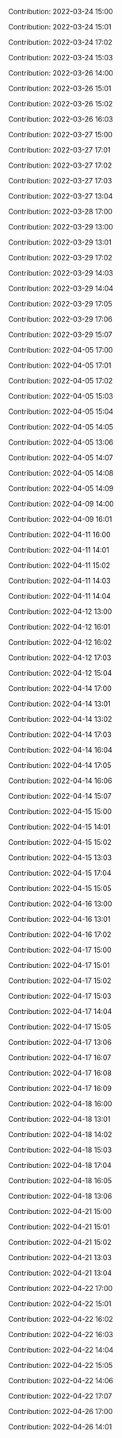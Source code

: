 Contribution: 2022-03-24 15:00

Contribution: 2022-03-24 15:01

Contribution: 2022-03-24 17:02

Contribution: 2022-03-24 15:03

Contribution: 2022-03-26 14:00

Contribution: 2022-03-26 15:01

Contribution: 2022-03-26 15:02

Contribution: 2022-03-26 16:03

Contribution: 2022-03-27 15:00

Contribution: 2022-03-27 17:01

Contribution: 2022-03-27 17:02

Contribution: 2022-03-27 17:03

Contribution: 2022-03-27 13:04

Contribution: 2022-03-28 17:00

Contribution: 2022-03-29 13:00

Contribution: 2022-03-29 13:01

Contribution: 2022-03-29 17:02

Contribution: 2022-03-29 14:03

Contribution: 2022-03-29 14:04

Contribution: 2022-03-29 17:05

Contribution: 2022-03-29 17:06

Contribution: 2022-03-29 15:07

Contribution: 2022-04-05 17:00

Contribution: 2022-04-05 17:01

Contribution: 2022-04-05 17:02

Contribution: 2022-04-05 15:03

Contribution: 2022-04-05 15:04

Contribution: 2022-04-05 14:05

Contribution: 2022-04-05 13:06

Contribution: 2022-04-05 14:07

Contribution: 2022-04-05 14:08

Contribution: 2022-04-05 14:09

Contribution: 2022-04-09 14:00

Contribution: 2022-04-09 16:01

Contribution: 2022-04-11 16:00

Contribution: 2022-04-11 14:01

Contribution: 2022-04-11 15:02

Contribution: 2022-04-11 14:03

Contribution: 2022-04-11 14:04

Contribution: 2022-04-12 13:00

Contribution: 2022-04-12 16:01

Contribution: 2022-04-12 16:02

Contribution: 2022-04-12 17:03

Contribution: 2022-04-12 15:04

Contribution: 2022-04-14 17:00

Contribution: 2022-04-14 13:01

Contribution: 2022-04-14 13:02

Contribution: 2022-04-14 17:03

Contribution: 2022-04-14 16:04

Contribution: 2022-04-14 17:05

Contribution: 2022-04-14 16:06

Contribution: 2022-04-14 15:07

Contribution: 2022-04-15 15:00

Contribution: 2022-04-15 14:01

Contribution: 2022-04-15 15:02

Contribution: 2022-04-15 13:03

Contribution: 2022-04-15 17:04

Contribution: 2022-04-15 15:05

Contribution: 2022-04-16 13:00

Contribution: 2022-04-16 13:01

Contribution: 2022-04-16 17:02

Contribution: 2022-04-17 15:00

Contribution: 2022-04-17 15:01

Contribution: 2022-04-17 15:02

Contribution: 2022-04-17 15:03

Contribution: 2022-04-17 14:04

Contribution: 2022-04-17 15:05

Contribution: 2022-04-17 13:06

Contribution: 2022-04-17 16:07

Contribution: 2022-04-17 16:08

Contribution: 2022-04-17 16:09

Contribution: 2022-04-18 16:00

Contribution: 2022-04-18 13:01

Contribution: 2022-04-18 14:02

Contribution: 2022-04-18 15:03

Contribution: 2022-04-18 17:04

Contribution: 2022-04-18 16:05

Contribution: 2022-04-18 13:06

Contribution: 2022-04-21 15:00

Contribution: 2022-04-21 15:01

Contribution: 2022-04-21 15:02

Contribution: 2022-04-21 13:03

Contribution: 2022-04-21 13:04

Contribution: 2022-04-22 17:00

Contribution: 2022-04-22 15:01

Contribution: 2022-04-22 16:02

Contribution: 2022-04-22 16:03

Contribution: 2022-04-22 14:04

Contribution: 2022-04-22 15:05

Contribution: 2022-04-22 14:06

Contribution: 2022-04-22 17:07

Contribution: 2022-04-26 17:00

Contribution: 2022-04-26 14:01

